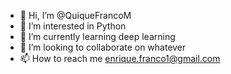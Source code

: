 - 👋 Hi, I’m @QuiqueFrancoM
- 👀 I’m interested in Python
- 🌱 I’m currently learning deep learning
- 💞️ I’m looking to collaborate on whatever
- 📫 How to reach me enrique.franco1@gmail.com

<!---
QuiqueFrancoM/QuiqueFrancoM is a ✨ special ✨ repository because its `README.md` (this file) appears on your GitHub profile.
You can click the Preview link to take a look at your changes.
--->
